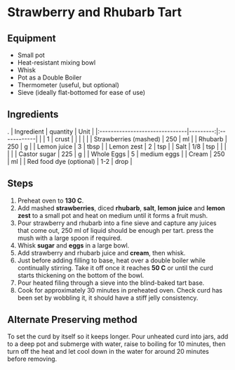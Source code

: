 # Strawberry and Rhubarb Tart

## Equipment

* Small pot
* Heat-resistant mixing bowl
* Whisk
* Pot as a Double Boiler
* Thermometer (useful, but optional)
* Sieve (ideally flat-bottomed for ease of use)
  

## Ingredients

 .
| Ingredient                     | quantity | Unit        |
|:-------------------------------|---------:|:------------|
| [](PieCrust/SweetTartCrust.md) |        1 | crust       |
|                                |          |             |
| Strawberries (mashed)          |      250 | ml          |
| Rhubarb                        |      250 | g           |
| Lemon juice                    |        3 | tbsp        |
| Lemon zest                     |        2 | tsp         |
| Salt                           |      1/8 | tsp         |
|                                |          |             |
| Castor sugar                   |      225 | g           |
| Whole Eggs                     |        5 | medium eggs |
| Cream                          |      250 | ml          |
| Red food dye (optional)        |      1-2 | drop        |

## Steps

1. Preheat oven to **130 C**.
2. Add mashed **strawberries**, diced **rhubarb**, **salt**, **lemon juice** and **lemon zest** to a small pot and heat on medium until it forms a fruit mush.
3. Pour strawberry and rhubarb into a fine sieve and capture any juices that come out, 250 ml of liquid should be enough per tart. press the mush with a large spoon if required.
4. Whisk **sugar** and **eggs** in a large bowl.
5. Add strawberry and rhubarb juice and **cream**, then whisk.
6. Just before adding filling to base, heat over a double boiler while continually stirring. Take it off once it reaches **50 C**  or until the curd starts thickening on the bottom of the bowl.
7. Pour heated filing through a sieve into the blind-baked tart base.
8. Cook for approximately 30 minutes in preheated oven. Check curd has been set by wobbling it, it should have a stiff jelly consistency.
   
## Alternate Preserving method

To set the curd by itself so it keeps longer. Pour unheated curd into jars, add to a deep pot and submerge with water, raise to boiling for 10 minutes, then turn off the heat and let cool down in the water for around 20 minutes before removing.
